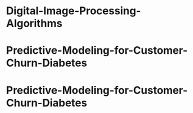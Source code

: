 # Digital-Image-Processing-Algorithms
# Predictive-Modeling-for-Customer-Churn-Diabetes
# Predictive-Modeling-for-Customer-Churn-Diabetes
